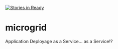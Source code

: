 [![Stories in Ready](https://badge.waffle.io/metadevfoundation/microgrid.svg?label=ready&title=Ready)](http://waffle.io/metadevfoundation/microgrid)


# microgrid
Application Deployage as a Service... as a Service!?
